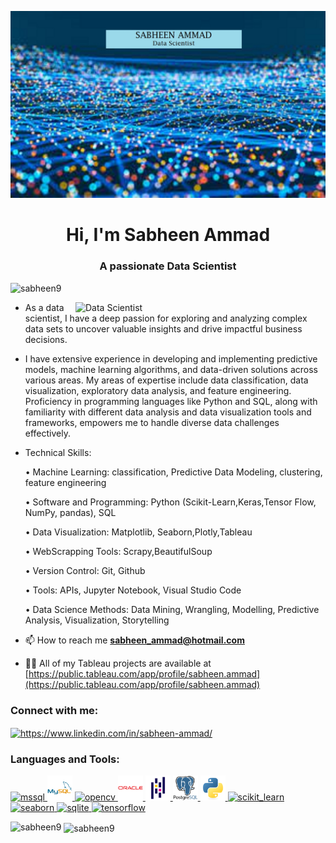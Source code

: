 ![logo](https://github.com/sabheen9/sabheen9/blob/main/3.jpg)
<h1 align="center">Hi, I'm Sabheen Ammad</h1>
<h3 align="center">A passionate Data Scientist</h3>

<p align="left"> <img src="https://komarev.com/ghpvc/?username=sabheen9&label=Profile%20views&color=0e75b6&style=flat" alt="sabheen9" /> </p>



<img align="right" alt="Data Scientist" width="400" src="https://cdn.rentechdigital.com/common_files/blogs/what-is-data-science-and-how-can-it-influence-decision-making-swipecart-blog-img-02-01-07-2022.gif">

- As a data scientist, I have a deep passion for exploring and analyzing complex data sets to uncover valuable insights and drive impactful business decisions.

- I have extensive experience in developing and implementing predictive models, machine learning algorithms, and data-driven solutions across various areas. My areas of expertise include data classification, data visualization, exploratory data analysis, and feature engineering. Proficiency in programming languages like Python and SQL, along with familiarity with different data analysis and data visualization tools and frameworks, empowers me to handle diverse data challenges effectively.

- Technical Skills:

  • Machine Learning: classification, Predictive Data Modeling, clustering, feature engineering

  • Software and Programming: Python (Scikit-Learn,Keras,Tensor Flow, NumPy, pandas), SQL
  
  • Data Visualization: Matplotlib, Seaborn,Plotly,Tableau
  
  • WebScrapping Tools: Scrapy,BeautifulSoup
  
  • Version Control: Git, Github
  
  • Tools: APIs, Jupyter Notebook, Visual Studio Code
  
  • Data Science Methods: Data Mining, Wrangling, Modelling, Predictive Analysis, Visualization, Storytelling

- 📫 How to reach me **sabheen_ammad@hotmail.com**
- 👨‍💻 All of my Tableau projects are available at [https://public.tableau.com/app/profile/sabheen.ammad](https://public.tableau.com/app/profile/sabheen.ammad)


<h3 align="left">Connect with me:</h3>
<p align="left">
<a href="https://linkedin.com/in/https://www.linkedin.com/in/sabheen-ammad/" target="blank"><img align="center" src="https://raw.githubusercontent.com/rahuldkjain/github-profile-readme-generator/master/src/images/icons/Social/linked-in-alt.svg" alt="https://www.linkedin.com/in/sabheen-ammad/" height="30" width="40" /></a>
</p>


<h3 align="left">Languages and Tools:</h3>
<p align="left"> <a href="https://www.microsoft.com/en-us/sql-server" target="_blank" rel="noreferrer"> <img src="https://www.svgrepo.com/show/303229/microsoft-sql-server-logo.svg" alt="mssql" width="40" height="40"/> </a> <a href="https://www.mysql.com/" target="_blank" rel="noreferrer"> <img src="https://raw.githubusercontent.com/devicons/devicon/master/icons/mysql/mysql-original-wordmark.svg" alt="mysql" width="40" height="40"/> </a> <a href="https://opencv.org/" target="_blank" rel="noreferrer"> <img src="https://www.vectorlogo.zone/logos/opencv/opencv-icon.svg" alt="opencv" width="40" height="40"/> </a> <a href="https://www.oracle.com/" target="_blank" rel="noreferrer"> <img src="https://raw.githubusercontent.com/devicons/devicon/master/icons/oracle/oracle-original.svg" alt="oracle" width="40" height="40"/> </a> <a href="https://pandas.pydata.org/" target="_blank" rel="noreferrer"> <img src="https://raw.githubusercontent.com/devicons/devicon/2ae2a900d2f041da66e950e4d48052658d850630/icons/pandas/pandas-original.svg" alt="pandas" width="40" height="40"/> </a> <a href="https://www.postgresql.org" target="_blank" rel="noreferrer"> <img src="https://raw.githubusercontent.com/devicons/devicon/master/icons/postgresql/postgresql-original-wordmark.svg" alt="postgresql" width="40" height="40"/> </a> <a href="https://www.python.org" target="_blank" rel="noreferrer"> <img src="https://raw.githubusercontent.com/devicons/devicon/master/icons/python/python-original.svg" alt="python" width="40" height="40"/> </a> <a href="https://scikit-learn.org/" target="_blank" rel="noreferrer"> <img src="https://upload.wikimedia.org/wikipedia/commons/0/05/Scikit_learn_logo_small.svg" alt="scikit_learn" width="40" height="40"/> </a> <a href="https://seaborn.pydata.org/" target="_blank" rel="noreferrer"> <img src="https://seaborn.pydata.org/_images/logo-mark-lightbg.svg" alt="seaborn" width="40" height="40"/> </a> <a href="https://www.sqlite.org/" target="_blank" rel="noreferrer"> <img src="https://www.vectorlogo.zone/logos/sqlite/sqlite-icon.svg" alt="sqlite" width="40" height="40"/> </a> <a href="https://www.tensorflow.org" target="_blank" rel="noreferrer"> <img src="https://www.vectorlogo.zone/logos/tensorflow/tensorflow-icon.svg" alt="tensorflow" width="40" height="40"/> </a> </p>

<p><img align="left" src="https://github-readme-stats.vercel.app/api/top-langs?username=sabheen9&show_icons=true&locale=en&layout=compact" alt="sabheen9" /></p>

<p>&nbsp;<img align="center" src="https://github-readme-stats.vercel.app/api?username=sabheen9&show_icons=true&locale=en" alt="sabheen9" /></p>
